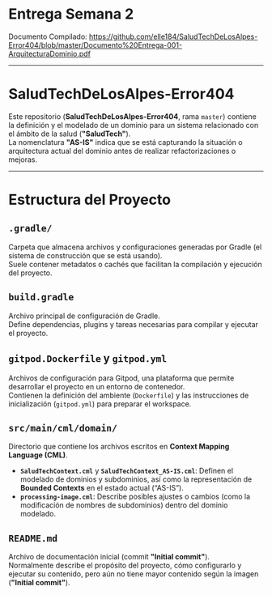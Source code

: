 # Entrega Semana 2
Documento Compilado: https://github.com/elle184/SaludTechDeLosAlpes-Error404/blob/master/Documento%20Entrega-001-ArquitecturaDominio.pdf

---

# SaludTechDeLosAlpes-Error404
Este repositorio (**SaludTechDeLosAlpes-Error404**, rama `master`) contiene la definición y el modelado de un dominio para un sistema relacionado con el ámbito de la salud (**"SaludTech"**).  
La nomenclatura **"AS-IS"** indica que se está capturando la situación o arquitectura actual del dominio antes de realizar refactorizaciones o mejoras.

---

# Estructura del Proyecto

## `.gradle/`
Carpeta que almacena archivos y configuraciones generadas por Gradle (el sistema de construcción que se está usando).  
Suele contener metadatos o cachés que facilitan la compilación y ejecución del proyecto.

## `build.gradle`
Archivo principal de configuración de Gradle.  
Define dependencias, plugins y tareas necesarias para compilar y ejecutar el proyecto.

## `gitpod.Dockerfile` y `gitpod.yml`
Archivos de configuración para Gitpod, una plataforma que permite desarrollar el proyecto en un entorno de contenedor.  
Contienen la definición del ambiente (`Dockerfile`) y las instrucciones de inicialización (`gitpod.yml`) para preparar el workspace.

## `src/main/cml/domain/`
Directorio que contiene los archivos escritos en **Context Mapping Language (CML)**.  

- **`SaludTechContext.cml`** y **`SaludTechContext_AS-IS.cml`**: Definen el modelado de dominios y subdominios, así como la representación de **Bounded Contexts** en el estado actual (“AS-IS”).
- **`processing-image.cml`**: Describe posibles ajustes o cambios (como la modificación de nombres de subdominios) dentro del dominio modelado.

## `README.md`
Archivo de documentación inicial (commit **"Initial commit"**).  
Normalmente describe el propósito del proyecto, cómo configurarlo y ejecutar su contenido, pero aún no tiene mayor contenido según la imagen (**"Initial commit"**).


